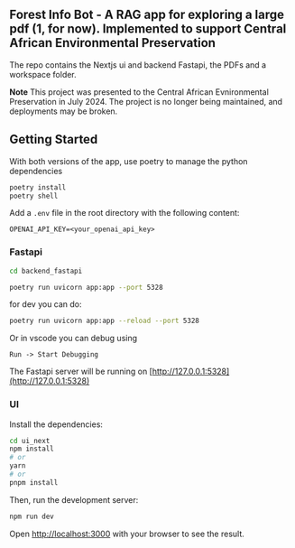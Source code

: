 ## Forest Info Bot - A RAG app for exploring a large pdf (1, for now). Implemented to support Central African Environmental Preservation

The repo contains the Nextjs ui and backend Fastapi, the PDFs and a workspace folder.

**Note** This project was presented to the Central African Evnironmental Preservation in July 2024. The project is no longer being maintained, and deployments may be broken. 

## Getting Started

With both versions of the app, use poetry to manage the python dependencies

```bash
poetry install
poetry shell
```

Add a `.env` file in the root directory with the following content:

```
OPENAI_API_KEY=<your_openai_api_key>
```

### Fastapi

```bash
cd backend_fastapi
```

```bash
poetry run uvicorn app:app --port 5328
```

for dev you can do:

```bash
poetry run uvicorn app:app --reload --port 5328
```

Or in vscode you can debug using

```
Run -> Start Debugging
```

The Fastapi server will be running on [http://127.0.0.1:5328](http://127.0.0.1:5328)

### UI

Install the dependencies:

```bash
cd ui_next
npm install
# or
yarn
# or
pnpm install
```

Then, run the development server:

```bash
npm run dev
```

Open [http://localhost:3000](http://localhost:3000) with your browser to see the result.

